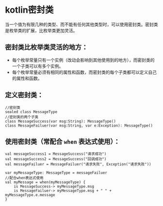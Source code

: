 # kotlin密封类

当一个值为有限几种的类型、而不能有任何其他类型时，可以使用密封类。密封类是枚举类的扩展，比枚举类更加灵活。

## 密封类比枚举类灵活的地方：
- 每个枚举常量只有一个实例（改动会影响到其他使用到的地方），而密封类的一个子类可以有多个实例。
- 每个枚举常量必须有相同的属性和函数，而密封类的每个子类都可以定义自己的属性和函数。

## 定义密封类：
```
//密封类
sealed class MessageType
//密封类的两个子类
class MessageSuccess(var msg:String): MessageType()
class MessageFailuer(var msg:String, var e:Exception): MessageType()
```

## 使用密封类（常配合 `when` 表达式使用）：
```
val messageSuccess1 = MessageSuccess("请求成功")
val messageSuccess2 = MessageSuccess("回调成功")
val messageFailuer = MessageFailuer("请求失败", Exception("请求失败"))

var myMessageType: MessageType = messageFailuer
//配合when表达式使用
val myMessage = when(myMessageType) {
    is MessageSuccess-> myMessageType.msg
    is MessageFailuer-> myMessageType.msg + " " + myMessageType.e.message
}
```